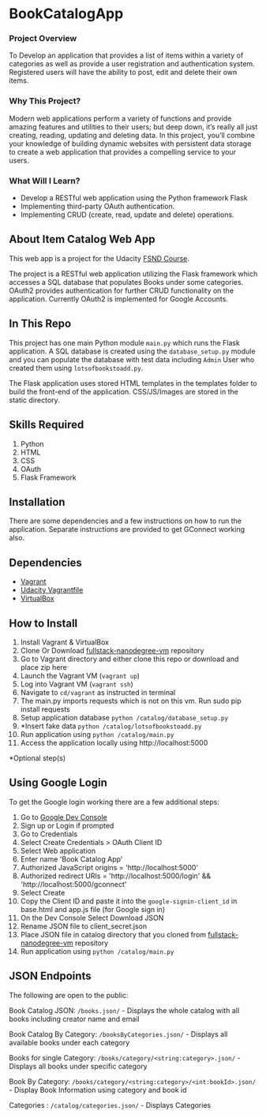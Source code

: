 # BookCatalogApp

### Project Overview
To Develop an application that provides a list of items within a variety of categories as well as provide a user registration and authentication system. Registered users will have the ability to post, edit and delete their own items.

### Why This Project?
Modern web applications perform a variety of functions and provide amazing features and utilities to their users; but deep down, it’s really all just creating, reading, updating and deleting data. In this project, you’ll combine your knowledge of building dynamic websites with persistent data storage to create a web application that provides a compelling service to your users.

### What Will I Learn?
  * Develop a RESTful web application using the Python framework Flask
  * Implementing third-party OAuth authentication.
  * Implementing CRUD (create, read, update and delete) operations.

## About Item Catalog Web App
This web app is a project for the Udacity [FSND Course](https://www.udacity.com/course/full-stack-web-developer-nanodegree--nd004).

The project is a RESTful web application utilizing the Flask framework which accesses a SQL database that populates Books under some categories. 
OAuth2 provides authentication for further CRUD functionality on the application. Currently OAuth2 is implemented for Google Accounts.

## In This Repo
This project has one main Python module `main.py` which runs the Flask application. A SQL database is created using the `database_setup.py` module and you can populate the database with test data including `Admin` User who created them using `lotsofbookstoadd.py`.

The Flask application uses stored HTML templates in the templates folder to build the front-end of the application. CSS/JS/Images are stored in the static directory.

## Skills Required
1. Python
2. HTML
3. CSS
4. OAuth
5. Flask Framework

## Installation
There are some dependencies and a few instructions on how to run the application.
Separate instructions are provided to get GConnect working also.

## Dependencies
- [Vagrant](https://www.vagrantup.com/)
- [Udacity Vagrantfile](https://github.com/udacity/fullstack-nanodegree-vm)
- [VirtualBox](https://www.virtualbox.org/wiki/Downloads)

## How to Install
1. Install Vagrant & VirtualBox
2. Clone Or Download [fullstack-nanodegree-vm](https://github.com/udacity/fullstack-nanodegree-vm) repository
3. Go to Vagrant directory and either clone this repo or download and place zip here
3. Launch the Vagrant VM (`vagrant up`)
4. Log into Vagrant VM (`vagrant ssh`)
5. Navigate to `cd/vagrant` as instructed in terminal
6. The main.py imports requests which is not on this vm. Run sudo pip install requests
7. Setup application database `python /catalog/database_setup.py`
8. *Insert fake data `python /catalog/lotsofbookstoadd.py`
9. Run application using `python /catalog/main.py`
10. Access the application locally using http://localhost:5000

*Optional step(s)

## Using Google Login
To get the Google login working there are a few additional steps:

1. Go to [Google Dev Console](https://console.developers.google.com)
2. Sign up or Login if prompted
3. Go to Credentials
4. Select Create Credentials > OAuth Client ID
5. Select Web application
6. Enter name 'Book Catalog App'
7. Authorized JavaScript origins = 'http://localhost:5000'
8. Authorized redirect URIs = 'http://localhost:5000/login' && 'http://localhost:5000/gconnect'
9. Select Create
10. Copy the Client ID and paste it into the `google-signin-client_id` in base.html and app.js file (for Google sign in)
11. On the Dev Console Select Download JSON
12. Rename JSON file to client_secret.json
13. Place JSON file in catalog directory that you cloned from [fullstack-nanodegree-vm](https://github.com/udacity/fullstack-nanodegree-vm) repository
14. Run application using `python /catalog/main.py`

## JSON Endpoints
The following are open to the public:

Book Catalog JSON: `/books.json/`
    - Displays the whole catalog with all books including creator name and email

Book Catalog By Category: `/booksByCategories.json/`
    - Displays all available books under each category
	
Books for single Category: `/books/category/<string:category>.json/`
    - Displays all books under specific category

Book By Category: `/books/category/<string:category>/<int:bookId>.json/`
    - Display Book Information using category and book id

Categories : `/catalog/categories.json/`
    - Displays Categories 

